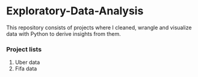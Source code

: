 # Exploratory-Data-Analysis

This repository consists of projects where I cleaned, wrangle and visualize data with Python to derive insights from them.

### Project lists
1. Uber data
2. Fifa data

